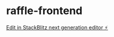 # raffle-frontend

[Edit in StackBlitz next generation editor ⚡️](https://stackblitz.com/~/github.com/dev-vespero/raffle-frontend)